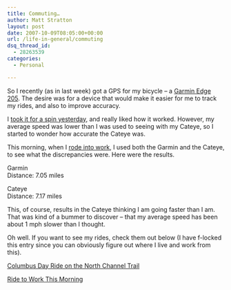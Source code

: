 ```yaml
---
title: Commuting…
author: Matt Stratton
layout: post
date: 2007-10-09T08:05:00+00:00
url: /life-in-general/commuting
dsq_thread_id:
  - 28263539
categories:
  - Personal

---
```

So I recently (as in last week) got a GPS for my bicycle &#8211; a [Garmin Edge 205][1]. The desire was for a device that would make it easier for me to track my rides, and also to improve accuracy.

I [took it for a spin yesterday][2], and really liked how it worked. However, my average speed was lower than I was used to seeing with my Cateye, so I started to wonder how accurate the Cateye was.

This morning, when I [rode into work][3], I used both the Garmin and the Cateye, to see what the discrepancies were. Here were the results.

Garmin  
Distance: 7.05 miles

Cateye  
Distance: 7.17 miles

This, of course, results in the Cateye thinking I am going faster than I am. That was kind of a bummer to discover &#8211; that my average speed has been about 1 mph slower than I thought.

Oh well. If you want to see my rides, check them out below (I have f-locked this entry since you can obviously figure out where I live and work from this).

[Columbus Day Ride on the North Channel Trail][2]

[Ride to Work This Morning][3]

 [1]: https://buy.garmin.com/shop/shop.do?pID=6400
 [2]: https://trail.motionbased.com/trail/invitation/dashboard.mb?episodePk.pkValue=4155716
 [3]: https://trail.motionbased.com/trail/invitation/dashboard.mb?episodePk.pkValue=4185470